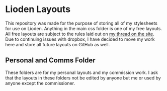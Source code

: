 # Lioden Layouts
This repository was made for the purpose of storing all of my stylesheets for use on Lioden. Anything in the main css folder is one of my free layouts. All free layouts are subject to the rules laid out on [my thread on the site](https://www.lioden.com/topic.php?id=304429491963). Due to continuing issues with dropbox, I have decided to move my work here and store all future layouts on GitHub as well.

## Personal and Comms Folder
These folders are for my personal layouts and my commission work. I ask that the layouts in these folders not be edited by anyone but me or used by anyone except the commissioner.
